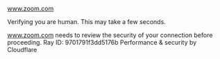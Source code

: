 www.zoom.com

Verifying you are human. This may take a few seconds.

www.zoom.com needs to review the security of your connection before proceeding.
Ray ID: 9701791f3dd5176b
Performance & security by Cloudflare